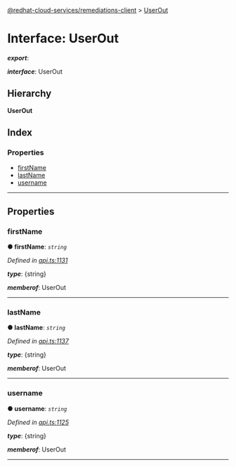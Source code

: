 [@redhat-cloud-services/remediations-client](../README.md) > [UserOut](../interfaces/userout.md)

# Interface: UserOut

*__export__*: 

*__interface__*: UserOut

## Hierarchy

**UserOut**

## Index

### Properties

* [firstName](userout.md#firstname)
* [lastName](userout.md#lastname)
* [username](userout.md#username)

---

## Properties

<a id="firstname"></a>

###  firstName

**● firstName**: *`string`*

*Defined in [api.ts:1131](https://github.com/RedHatInsights/javascript-clients/blob/master/packages/remediations/api.ts#L1131)*

*__type__*: {string}

*__memberof__*: UserOut

___
<a id="lastname"></a>

###  lastName

**● lastName**: *`string`*

*Defined in [api.ts:1137](https://github.com/RedHatInsights/javascript-clients/blob/master/packages/remediations/api.ts#L1137)*

*__type__*: {string}

*__memberof__*: UserOut

___
<a id="username"></a>

###  username

**● username**: *`string`*

*Defined in [api.ts:1125](https://github.com/RedHatInsights/javascript-clients/blob/master/packages/remediations/api.ts#L1125)*

*__type__*: {string}

*__memberof__*: UserOut

___

